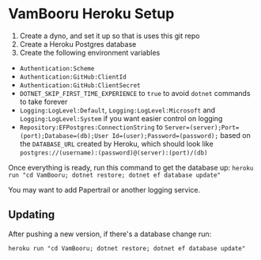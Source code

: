 # VamBooru Heroku Setup

1. Create a dyno, and set it up so that is uses this git repo
2. Create a Heroku Postgres database
3. Create the following environment variables

* `Authentication:Scheme`
* `Authentication:GitHub:ClientId`
* `Authentication:GitHub:ClientSecret`
* `DOTNET_SKIP_FIRST_TIME_EXPERIENCE` to `true` to avoid `dotnet` commands to take forever
* `Logging:LogLevel:Default`, `Logging:LogLevel:Microsoft` and `Logging:LogLevel:System` if you want easier control on logging
* `Repository:EFPostgres:ConnectionString` to `Server=(server);Port=(port);Database=(db);User Id=(user);Password=(password);` based on the `DATABASE_URL` created by Heroku, which should look like `postgres://(username):(password)@(server):(port)/(db)`

Once everything is ready, run this command to get the database up: `heroku run "cd VamBooru; dotnet restore; dotnet ef database update"`

You may want to add Papertrail or another logging service.

## Updating

After pushing a new version, if there's a database change run:

```
heroku run "cd VamBooru; dotnet restore; dotnet ef database update"
```
